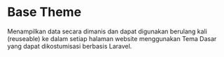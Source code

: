# Base Theme
Menampilkan data secara dimanis dan dapat digunakan berulang kali (reuseable) ke dalam setiap halaman website menggunakan Tema Dasar yang dapat dikostumisasi berbasis Laravel.